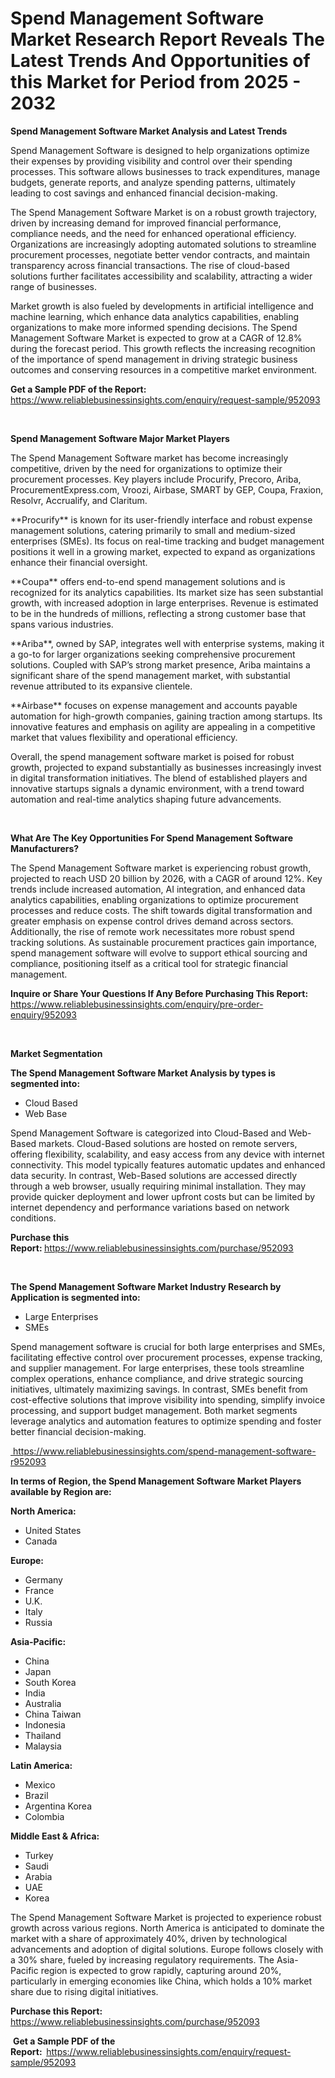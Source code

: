 <p><h1>Spend Management Software Market Research Report Reveals The Latest Trends And Opportunities of this Market for Period from 2025 - 2032</h1></p><p><strong>Spend Management Software Market Analysis and Latest Trends</strong></p>
<p><p>Spend Management Software is designed to help organizations optimize their expenses by providing visibility and control over their spending processes. This software allows businesses to track expenditures, manage budgets, generate reports, and analyze spending patterns, ultimately leading to cost savings and enhanced financial decision-making.</p><p>The Spend Management Software Market is on a robust growth trajectory, driven by increasing demand for improved financial performance, compliance needs, and the need for enhanced operational efficiency. Organizations are increasingly adopting automated solutions to streamline procurement processes, negotiate better vendor contracts, and maintain transparency across financial transactions. The rise of cloud-based solutions further facilitates accessibility and scalability, attracting a wider range of businesses.</p><p>Market growth is also fueled by developments in artificial intelligence and machine learning, which enhance data analytics capabilities, enabling organizations to make more informed spending decisions. The Spend Management Software Market is expected to grow at a CAGR of 12.8% during the forecast period. This growth reflects the increasing recognition of the importance of spend management in driving strategic business outcomes and conserving resources in a competitive market environment.</p></p>
<p><strong>Get a Sample PDF of the Report:&nbsp;</strong> <a href="https://www.reliablebusinessinsights.com/enquiry/request-sample/952093?utm_campaign=2747&utm_medium=2&utm_source=Github&utm_content=ia&utm_term=17042025&utm_id=spend-management-software">https://www.reliablebusinessinsights.com/enquiry/request-sample/952093</a></p>
<p>&nbsp;</p>
<p><strong>Spend Management Software Major Market Players</strong></p>
<p><p>The Spend Management Software market has become increasingly competitive, driven by the need for organizations to optimize their procurement processes. Key players include Procurify, Precoro, Ariba, ProcurementExpress.com, Vroozi, Airbase, SMART by GEP, Coupa, Fraxion, Resolvr, Accrualify, and Claritum.</p><p>**Procurify** is known for its user-friendly interface and robust expense management solutions, catering primarily to small and medium-sized enterprises (SMEs). Its focus on real-time tracking and budget management positions it well in a growing market, expected to expand as organizations enhance their financial oversight.</p><p>**Coupa** offers end-to-end spend management solutions and is recognized for its analytics capabilities. Its market size has seen substantial growth, with increased adoption in large enterprises. Revenue is estimated to be in the hundreds of millions, reflecting a strong customer base that spans various industries.</p><p>**Ariba**, owned by SAP, integrates well with enterprise systems, making it a go-to for larger organizations seeking comprehensive procurement solutions. Coupled with SAP’s strong market presence, Ariba maintains a significant share of the spend management market, with substantial revenue attributed to its expansive clientele.</p><p>**Airbase** focuses on expense management and accounts payable automation for high-growth companies, gaining traction among startups. Its innovative features and emphasis on agility are appealing in a competitive market that values flexibility and operational efficiency.</p><p>Overall, the spend management software market is poised for robust growth, projected to expand substantially as businesses increasingly invest in digital transformation initiatives. The blend of established players and innovative startups signals a dynamic environment, with a trend toward automation and real-time analytics shaping future advancements.</p></p>
<p>&nbsp;</p>
<p><strong>What Are The Key Opportunities For Spend Management Software Manufacturers?</strong></p>
<p><p>The Spend Management Software market is experiencing robust growth, projected to reach USD 20 billion by 2026, with a CAGR of around 12%. Key trends include increased automation, AI integration, and enhanced data analytics capabilities, enabling organizations to optimize procurement processes and reduce costs. The shift towards digital transformation and greater emphasis on expense control drives demand across sectors. Additionally, the rise of remote work necessitates more robust spend tracking solutions. As sustainable procurement practices gain importance, spend management software will evolve to support ethical sourcing and compliance, positioning itself as a critical tool for strategic financial management.</p></p>
<p><strong>Inquire or Share Your Questions If Any Before Purchasing This Report:</strong> <a href="https://www.reliablebusinessinsights.com/enquiry/pre-order-enquiry/952093?utm_campaign=2747&utm_medium=2&utm_source=Github&utm_content=ia&utm_term=17042025&utm_id=spend-management-software">https://www.reliablebusinessinsights.com/enquiry/pre-order-enquiry/952093</a></p>
<p>&nbsp;</p>
<p><strong>Market Segmentation</strong></p>
<p><strong>The Spend Management Software Market Analysis by types is segmented into:</strong></p>
<p><ul><li>Cloud Based</li><li>Web Base</li></ul></p>
<p><p>Spend Management Software is categorized into Cloud-Based and Web-Based markets. Cloud-Based solutions are hosted on remote servers, offering flexibility, scalability, and easy access from any device with internet connectivity. This model typically features automatic updates and enhanced data security. In contrast, Web-Based solutions are accessed directly through a web browser, usually requiring minimal installation. They may provide quicker deployment and lower upfront costs but can be limited by internet dependency and performance variations based on network conditions.</p></p>
<p><strong>Purchase this Report:&nbsp;</strong><a href="https://www.reliablebusinessinsights.com/purchase/952093?utm_campaign=2747&utm_medium=2&utm_source=Github&utm_content=ia&utm_term=17042025&utm_id=spend-management-software">https://www.reliablebusinessinsights.com/purchase/952093</a></p>
<p>&nbsp;</p>
<p><strong>The Spend Management Software Market Industry Research by Application is segmented into:</strong></p>
<p><ul><li>Large Enterprises</li><li>SMEs</li></ul></p>
<p><p>Spend management software is crucial for both large enterprises and SMEs, facilitating effective control over procurement processes, expense tracking, and supplier management. For large enterprises, these tools streamline complex operations, enhance compliance, and drive strategic sourcing initiatives, ultimately maximizing savings. In contrast, SMEs benefit from cost-effective solutions that improve visibility into spending, simplify invoice processing, and support budget management. Both market segments leverage analytics and automation features to optimize spending and foster better financial decision-making.</p></p>
<p><a href="https://www.reliablebusinessinsights.com/spend-management-software-r952093?utm_campaign=2747&utm_medium=2&utm_source=Github&utm_content=ia&utm_term=17042025&utm_id=spend-management-software">&nbsp;https://www.reliablebusinessinsights.com/spend-management-software-r952093</a></p>
<p><strong>In terms of Region, the Spend Management Software Market Players available by Region are:</strong></p>
<p>
    <p> <strong> North America: </strong>
        <ul>
            <li>United States</li>
            <li>Canada</li>
        </ul>
        </p> 
    <p> <strong> Europe: </strong>
        <ul>
            <li>Germany</li>
            <li>France</li>
            <li>U.K.</li>
            <li>Italy</li>
            <li>Russia</li>
        </ul>
        </p> 
    <p> <strong> Asia-Pacific: </strong>
        <ul>
            <li>China</li>
            <li>Japan</li>
            <li>South Korea</li>
            <li>India</li>
            <li>Australia</li>
            <li>China Taiwan</li>
            <li>Indonesia</li>
            <li>Thailand</li>
            <li>Malaysia</li>
        </ul>
        </p> 
    <p> <strong> Latin America: </strong>
        <ul>
            <li>Mexico</li>
            <li>Brazil</li>
            <li>Argentina Korea</li>
            <li>Colombia</li>
        </ul>
        </p> 
    <p> <strong> Middle East & Africa: </strong>
        <ul>
            <li>Turkey</li>
            <li>Saudi</li>
            <li>Arabia</li>
            <li>UAE</li>
            <li>Korea</li>
        </ul>
    </p>
    </p>
<p><p>The Spend Management Software Market is projected to experience robust growth across various regions. North America is anticipated to dominate the market with a share of approximately 40%, driven by technological advancements and adoption of digital solutions. Europe follows closely with a 30% share, fueled by increasing regulatory requirements. The Asia-Pacific region is expected to grow rapidly, capturing around 20%, particularly in emerging economies like China, which holds a 10% market share due to rising digital initiatives.</p></p>
<p><strong>Purchase this Report: </strong><a href="https://www.reliablebusinessinsights.com/purchase/952093?utm_campaign=2747&utm_medium=2&utm_source=Github&utm_content=ia&utm_term=17042025&utm_id=spend-management-software">https://www.reliablebusinessinsights.com/purchase/952093</a></p>
<p>&nbsp;<strong>Get a Sample PDF of the Report:&nbsp;&nbsp;</strong><a href="https://www.reliablebusinessinsights.com/enquiry/request-sample/952093?utm_campaign=2747&utm_medium=2&utm_source=Github&utm_content=ia&utm_term=17042025&utm_id=spend-management-software">https://www.reliablebusinessinsights.com/enquiry/request-sample/952093</a></p>
<p><strong></strong></p>
<p><p></p><p></p><p></p></p>